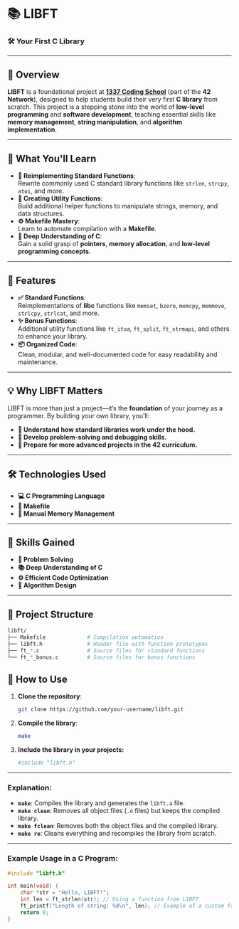 # 📚 **LIBFT**  
### 🛠️ **Your First C Library**  

---

## 🎯 **Overview**  
**LIBFT** is a foundational project at **[1337 Coding School](https://1337.ma)** (part of the **42 Network**), designed to help students build their very first **C library** from scratch. This project is a stepping stone into the world of **low-level programming** and **software development**, teaching essential skills like **memory management**, **string manipulation**, and **algorithm implementation**.  

---

## 🧠 **What You'll Learn**  
- **📖 Reimplementing Standard Functions**:  
  Rewrite commonly used C standard library functions like `strlen`, `strcpy`, `atoi`, and more.  
- **🧩 Creating Utility Functions**:  
  Build additional helper functions to manipulate strings, memory, and data structures.  
- **⚙️ Makefile Mastery**:  
  Learn to automate compilation with a **Makefile**.  
- **🧠 Deep Understanding of C**:  
  Gain a solid grasp of **pointers**, **memory allocation**, and **low-level programming concepts**.  

---

## 🚀 **Features**  
- **✅ Standard Functions**:  
  Reimplementations of **libc** functions like `memset`, `bzero`, `memcpy`, `memmove`, `strlcpy`, `strlcat`, and more.  
- **✨ Bonus Functions**:  
  Additional utility functions like `ft_itoa`, `ft_split`, `ft_strmapi`, and others to enhance your library.  
- **📦 Organized Code**:  
  Clean, modular, and well-documented code for easy readability and maintenance.  

---

## 💡 **Why LIBFT Matters**  
LIBFT is more than just a project—it’s the **foundation** of your journey as a programmer. By building your own library, you’ll:  
- **🔧 Understand how standard libraries work under the hood.**  
- **🧠 Develop problem-solving and debugging skills.**  
- **🚀 Prepare for more advanced projects in the 42 curriculum.**  

---

## 🛠️ **Technologies Used**  
- **💻 C Programming Language**  
- **📜 Makefile**  
- **🧠 Manual Memory Management**  

---

## 🌟 **Skills Gained**  
- **🧩 Problem Solving**  
- **📚 Deep Understanding of C**  
- **⚙️ Efficient Code Optimization**  
- **🧠 Algorithm Design**  

---

## 📂 **Project Structure**  
```bash
libft/  
├── Makefile             # Compilation automation  
├── libft.h              # Header file with function prototypes  
├── ft_*.c               # Source files for standard functions  
└── ft_*_bonus.c         # Source files for bonus functions
```

## 🚀 **How to Use**  

1. **Clone the repository**:  
   ```bash  
   git clone https://github.com/your-username/libft.git
   ```
2. **Compile the library**:
   ```bash  
   make
   ```
3. **Include the library in your projects:**
   ```bash  
   #include "libft.h"
   ```

---

### Explanation:
- **`make`**: Compiles the library and generates the `libft.a` file.
- **`make clean`**: Removes all object files (`.o` files) but keeps the compiled library.
- **`make fclean`**: Removes both the object files and the compiled library.
- **`make re`**: Cleans everything and recompiles the library from scratch.

---

### Example Usage in a C Program:
```c
#include "libft.h"

int main(void) {
    char *str = "Hello, LIBFT!";
    int len = ft_strlen(str); // Using a function from LIBFT
    ft_printf("Length of string: %d\n", len); // Example of a custom function
    return 0;
}
```
